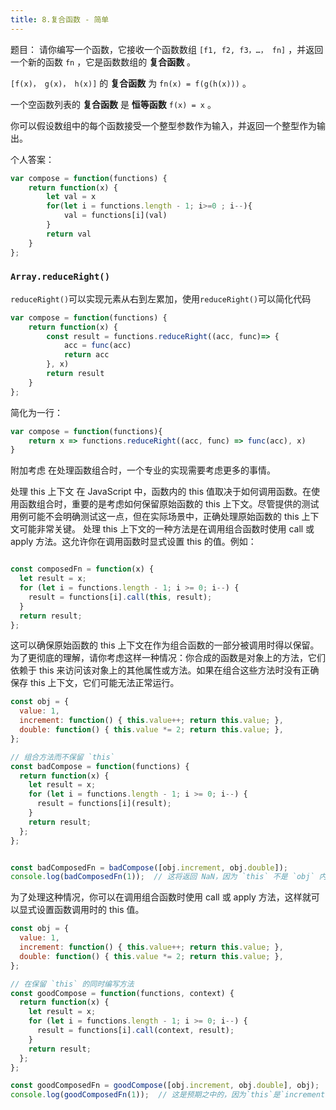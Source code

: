 ```yaml
---
title: 8.复合函数 - 简单
---
```

题目：
请你编写一个函数，它接收一个函数数组 `[f1, f2, f3，…， fn]` ，并返回一个新的函数 `fn` ，它是函数数组的 **复合函数** 。

`[f(x)， g(x)， h(x)]` 的 **复合函数** 为 `fn(x) = f(g(h(x)))` 。

一个空函数列表的 **复合函数** 是 **恒等函数** `f(x) = x` 。

你可以假设数组中的每个函数接受一个整型参数作为输入，并返回一个整型作为输出。

个人答案：

```js
var compose = function(functions) {
    return function(x) {
        let val = x
        for(let i = functions.length - 1; i>=0 ; i--){
            val = functions[i](val)
        }
        return val
    }
};
```

### `Array.reduceRight()`

`reduceRight()`可以实现元素从右到左累加，使用`reduceRight()`可以简化代码

```js
var compose = function(functions) {
	return function(x) {
        const result = functions.reduceRight((acc, func)=> {
            acc = func(acc)
            return acc
        }, x)
        return result
    }
};
```

简化为一行：
```js
var compose = function(functions){
	return x => functions.reduceRight((acc, func) => func(acc), x)
}
```


附加考虑
在处理函数组合时，一个专业的实现需要考虑更多的事情。

处理 this 上下文
在 JavaScript 中，函数内的 this 值取决于如何调用函数。在使用函数组合时，重要的是考虑如何保留原始函数的 this 上下文。尽管提供的测试用例可能不会明确测试这一点，但在实际场景中，正确处理原始函数的 this 上下文可能非常关键。
处理 this 上下文的一种方法是在调用组合函数时使用 call 或 apply 方法。这允许你在调用函数时显式设置 this 的值。例如：

```JavaScript

const composedFn = function(x) {
  let result = x;
  for (let i = functions.length - 1; i >= 0; i--) {
    result = functions[i].call(this, result);
  }
  return result;
};
```
这可以确保原始函数的 this 上下文在作为组合函数的一部分被调用时得以保留。为了更彻底的理解，请你考虑这样一种情况：你合成的函数是对象上的方法，它们依赖于 this 来访问该对象上的其他属性或方法。如果在组合这些方法时没有正确保存 this 上下文，它们可能无法正常运行。

```javaScript
const obj = {
  value: 1,
  increment: function() { this.value++; return this.value; },
  double: function() { this.value *= 2; return this.value; },
};

// 组合方法而不保留 `this`
const badCompose = function(functions) {
  return function(x) {
    let result = x;
    for (let i = functions.length - 1; i >= 0; i--) {
      result = functions[i](result);
    }
    return result;
  };
};


const badComposedFn = badCompose([obj.increment, obj.double]);
console.log(badComposedFn(1));  // 这将返回 NaN，因为 `this` 不是 `obj` 内部的 `increment` 和 `double`
```

为了处理这种情况，你可以在调用组合函数时使用 call 或 apply 方法，这样就可以显式设置函数调用时的 this 值。

```JavaScript
const obj = {
  value: 1,
  increment: function() { this.value++; return this.value; },
  double: function() { this.value *= 2; return this.value; },
};

// 在保留 `this` 的同时编写方法
const goodCompose = function(functions, context) {
  return function(x) {
    let result = x;
    for (let i = functions.length - 1; i >= 0; i--) {
      result = functions[i].call(context, result);
    }
    return result;
  };
};

const goodComposedFn = goodCompose([obj.increment, obj.double], obj);
console.log(goodComposedFn(1));  // 这是预期之中的，因为`this`是`increment`和`double`中的`obj`
```